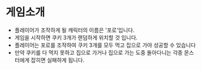 # 게임소개 

+ 플레이어가 조작하게 될 캐릭터의 이름은 '포로'입니다.
+ 게임을 시작하면 쿠키 3개가 랜덤하게 위치할 것 입니다. 
+ 플레이어는 포로를 조작하여 쿠키 3개를 모두 먹고     집으로 가야 성공할 수 있습니다
+ 만약 쿠키를 다 먹지 못하고 집으로 가거나 집으로 가는  도중 돌아다니는 각종 몬스터에게 잡히면 실패하게  됩니다. 

